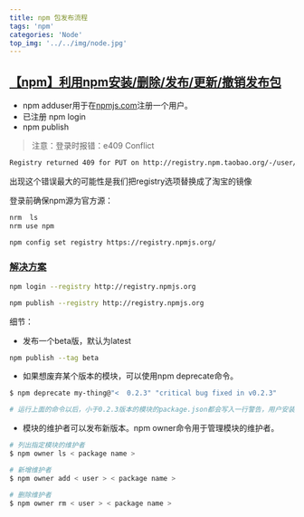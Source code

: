 ```yaml
---
title: npm 包发布流程
tags: 'npm'
categories: 'Node'
top_img: '../../img/node.jpg'
---
```


## [【npm】利用npm安装/删除/发布/更新/撤销发布包](https://www.cnblogs.com/penghuwan/p/6973702.html)

* npm adduser用于在[npmjs.com](http://npmjs.com)注册一个用户。
*  已注册  npm login
*  npm publish

>注意：登录时报错：e409 Conflict
```bash
Registry returned 409 for PUT on http://registry.npm.taobao.org/-/user/org.couchdb.user:666: conflict
```

出现这个错误最大的可能性是我们把registry选项替换成了淘宝的镜像


登录前确保npm源为官方源：
```bash
nrm  ls
nrm use npm
```

```bash
npm config set registry https://registry.npmjs.org/
```

### [解决方案](http://zccbbg.top/2018/12/24/npm-adduser-%E6%8A%A5%E9%94%99e409-Conflict/#%E8%A7%A3%E5%86%B3%E6%96%B9%E6%A1%88)
```bash
npm login --registry http://registry.npmjs.org

npm publish --registry http://registry.npmjs.org
```

细节：
* 发布一个beta版，默认为latest
```bash
npm publish --tag beta
```

* 如果想废弃某个版本的模块，可以使用npm deprecate命令。
```bash
$ npm deprecate my-thing@"<  0.2.3" "critical bug fixed in v0.2.3"

# 运行上面的命令以后，小于0.2.3版本的模块的package.json都会写入一行警告，用户安装这些版本时，这行警告就会在命令行显示
```

* 模块的维护者可以发布新版本。npm owner命令用于管理模块的维护者。
```bash
# 列出指定模块的维护者
$ npm owner ls < package name >

# 新增维护者
$ npm owner add < user > < package name >

# 删除维护者
$ npm owner rm < user > < package name >
```